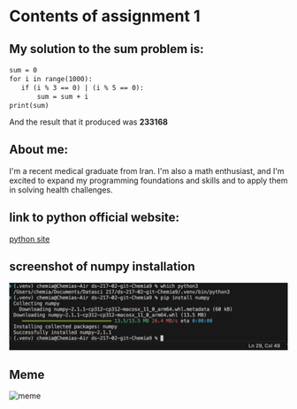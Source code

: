 # Contents of assignment 1

## My solution to the sum problem is:
```
sum = 0
for i in range(1000):
   if (i % 3 == 0) | (i % 5 == 0):
       sum = sum + i
print(sum)
```
And the result that it produced was **233168**

## About me:

I'm a recent medical graduate from Iran. I'm also a math enthusiast, and I'm excited to expand my programming foundations and skills and to apply them in solving health challenges.

## link to python official website:
[python site](https://www.python.org)

## screenshot of numpy installation

![screenshot](screenshot.png)

## Meme

![meme](favmeme.png)



